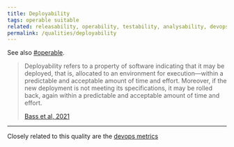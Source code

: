 ```yaml
---
title: Deployability
tags: operable suitable
related: releasability, operability, testability, analysability, devops-metrics
permalink: /qualities/deployability
---
```



See also [#operable](/tag-operable). 



>Deployability refers to a property of software indicating that it may be deployed, that is, allocated to an environment for execution—within a predictable and acceptable amount of time and effort. 
>Moreover, if the new deployment is not meeting its specifications, it may be rolled back, again within a predictable and acceptable amount of time and effort. 
>
>[Bass et al, 2021](/references/#bass2021software)

<hr class="with-no-margin"/>

Closely related to this quality are the [devops metrics](/qualities/devops-metrics)
